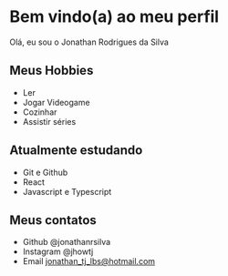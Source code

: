 # Bem vindo(a) ao meu perfil

Olá, eu sou o Jonathan Rodrigues da Silva

## Meus Hobbies

- Ler
- Jogar Videogame
- Cozinhar
- Assistir séries

## Atualmente estudando

- Git e Github
- React
- Javascript e Typescript

## Meus contatos

- Github @jonathanrsilva
- Instagram @jhowtj
- Email jonathan_tj_lbs@hotmail.com
